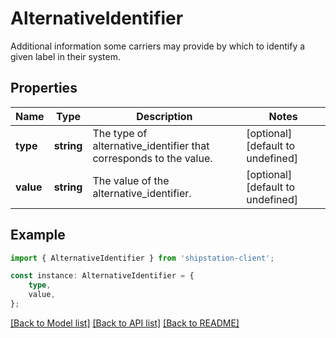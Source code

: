 # AlternativeIdentifier

Additional information some carriers may provide by which to identify a given label in their system. 

## Properties

Name | Type | Description | Notes
------------ | ------------- | ------------- | -------------
**type** | **string** | The type of alternative_identifier that corresponds to the value.  | [optional] [default to undefined]
**value** | **string** | The value of the alternative_identifier.  | [optional] [default to undefined]

## Example

```typescript
import { AlternativeIdentifier } from 'shipstation-client';

const instance: AlternativeIdentifier = {
    type,
    value,
};
```

[[Back to Model list]](../README.md#documentation-for-models) [[Back to API list]](../README.md#documentation-for-api-endpoints) [[Back to README]](../README.md)
